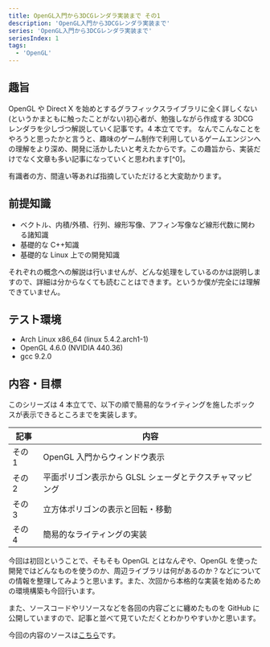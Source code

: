 ```yaml
---
title: OpenGL入門から3DCGレンダラ実装まで その1
description: 'OpenGL入門から3DCGレンダラ実装まで'
series: 'OpenGL入門から3DCGレンダラ実装まで'
seriesIndex: 1
tags:
  - 'OpenGL'
---
```


## 趣旨

OpenGL や Direct X を始めとするグラフィックスライブラリに全く詳しくない(というかまともに触ったことがない)初心者が、勉強しながら作成する 3DCG レンダラを少しづつ解説していく記事です。4 本立てです。
なんでこんなことをやろうと思ったかと言うと、趣味のゲーム制作で利用しているゲームエンジンへの理解をより深め、開発に活かしたいと考えたからです。この趣旨から、実装だけでなく文章も多い記事になっていくと思われます[^0]。

有識者の方、間違い等あれば指摘していただけると大変助かります。

## 前提知識

- ベクトル、内積/外積、行列、線形写像、アフィン写像など線形代数に関わる諸知識
- 基礎的な C++知識
- 基礎的な Linux 上での開発知識

それぞれの概念への解説は行いませんが、どんな処理をしているのかは説明しますので、詳細は分からなくても読むことはできます。というか僕が完全には理解できていません。

## テスト環境

- Arch Linux x86_64 (linux 5.4.2.arch1-1)
- OpenGL 4.6.0 (NVIDIA 440.36)
- gcc 9.2.0

## 内容・目標

このシリーズは 4 本立てで、以下の順で簡易的なライティングを施したボックスが表示できるところまでを実装します。

| 記事   | 内容                                                     |
| ------ | -------------------------------------------------------- |
| その 1 | OpenGL 入門からウィンドウ表示                            |
| その 2 | 平面ポリゴン表示から GLSL シェーダとテクスチャマッピング |
| その 3 | 立方体ポリゴンの表示と回転・移動                         |
| その 4 | 簡易的なライティングの実装                               |

今回は初回ということで、そもそも OpenGL とはなんぞや、OpenGL を使った開発ではどんなものを使うのか、周辺ライブラリは何があるのか？などについての情報を整理してみようと思います。また、次回から本格的な実装を始めるための環境構築も今回行います。

また、ソースコードやリソースなどを各回の内容ごとに纏めたものを GitHub に公開していますので、記事と並べて見ていただくとわかりやすいかと思います。

今回の内容のソースは[こちら](https://github.com/strvworks/advent_gl/tree/master/1)です。
